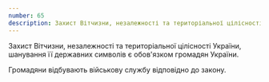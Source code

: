 ```yaml
---
number: 65
description: Захист Вітчизни, незалежності та територіальної цілісності України, шанування її державних символів є обов'язком громадян України. Громадяни відбувають військову службу відповідно до закону.
---
```


Захист Вітчизни, незалежності та територіальної цілісності України, шанування її державних символів є обов'язком
громадян України.

Громадяни відбувають військову службу відповідно до закону.
